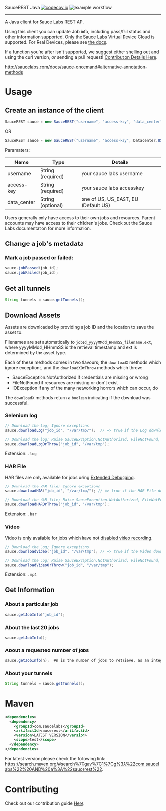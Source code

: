 SauceREST Java [![codecov.io](https://codecov.io/github/saucelabs/saucerest-java/coverage.svg?branch=master)](https://codecov.io/github/saucelabs/saucerest-java?branch=master)
![example workflow](https://github.com/saucelabs/saucerest-java/actions/workflows/java-ci.yml/badge.svg)

---

A Java client for Sauce Labs REST API.

Using this client you can update Job info, including pass/fail status and other information supported.  Only the Sauce Labs Virtual Device Cloud is supported.  For Real Devices, please see [the docs](https://api.testobject.com/).

If a function you're after isn't supported, we suggest either shelling out and using the curl version, _or_ sending a pull request!  [Contribution Details Here](https://github.com/saucelabs/saucerest-java/blob/master/CONTRIBUTING.md).

<http://saucelabs.com/docs/sauce-ondemand#alternative-annotation-methods>

# Usage
## Create an instance of the client
```java
SauceREST sauce = new SauceREST("username", "access-key", "data_center");
```
OR
```java
SauceREST sauce = new SauceREST("username", "access-key", Datacenter.US);
```
Paramaters:

| Name        | Type              | Details       |
| ----------- | ----------------- | ------------- |
| username    | String (required) | your sauce labs username  |
| access-key  | String (required) | your sauce labs accesskey  |
| data_center  | String (optional) | one of US, US_EAST, EU (Default US)  |



Users generally only have access to their own jobs and resources.  Parent accounts may have access to their children's jobs.  Check out the Sauce Labs documentation for more information.

## Change a job's metadata
### Mark a job passed or failed:
```java
sauce.jobPassed(job_id);
sauce.jobFailed(job_id);
```

## Get all tunnels

```java
String tunnels = sauce.getTunnels();
```

## Download Assets
Assets are downloaded by providing a job ID and the location to save the asset to.

Filenames are set automatically to `jobId_yyyyMMdd_HHmmSS_filename.ext`, where yyyyMMdd_HHmmSS is the retrieval timestamp and ext is determined by the asset type.

Each of these methods comes in two flavours; the `downloadX` methods which ignore exceptions, and the `downloadXOrThrow` methods which throw:
 * SauceException.NotAuthorized if credentials are missing or wrong
 * FileNotFound if resources are missing or don't exist
 * IOException if any of the many networking horrors which can occur, do

The `downloadX` methods return a `boolean` indicating if the download was successful.
### Selenium log

```java
// Download the log; Ignore exceptions
sauce.downloadLog("job_id", "/var/tmp/");  // => true if the Log downloads correctly

// Download the log; Raise SauceException.NotAuthorized, FileNotFound, IOException
sauce.downloadLogOrThrow("job_id", "/var/tmp");
```

Extension: `.log`

### HAR File
HAR files are only available for jobs using [Extended Debugging](https://wiki.saucelabs.com/pages/viewpage.action?pageId=70072943).

```java
// Download the HAR file; Ignore exceptions
sauce.downloadHAR("job_id", "/var/tmp/"); // => true if the HAR File downloads correctly

// Download the HAR file; Raise SauceException.NotAuthorized, FileNotFound, IOException
sauce.downloadHAROrThrow("job_id", "/var/tmp");
```

Extension: `.har`

### Video
Video is only available for jobs which have not [disabled video recording](https://wiki.saucelabs.com/display/DOCS/Test+Configuration+Options#TestConfigurationOptions-Disablevideorecording).

```java
// Download the Log; Ignore exceptions
sauce.downloadVideo("job_id", "/var/tmp"); // => true if the Video downloads correctly

// Download the Log; Raise SauceException.NotAuthorized, FileNotFound, IOException
sauce.downloadVideoOrThrow("job_id", "/var/tmp");
```

Extension: `.mp4`

## Get Information
### About a particular job
```java
sauce.getJobInfo("job_id");
```

### About the last 20 jobs
```java
sauce.getJobInfo();
```

### About a requested number of jobs
```java
sauce.getJobInfo(n);  #n is the number of jobs to retrieve, as an integer
```

### About your tunnels
```java
String tunnels = sauce.getTunnels();
```

# Maven

```xml
<dependencies>
  <dependency>
    <groupId>com.saucelabs</groupId>
    <artifactId>saucerest</artifactId>
    <version>LATEST VERSION</version>
    <scope>test</scope>
  </dependency>
</dependencies>
```

For latest version please check the following link: https://search.maven.org/#search%7Cgav%7C1%7Cg%3A%22com.saucelabs%22%20AND%20a%3A%22saucerest%22.

# Contributing
Check out our contribution guide [Here](https://github.com/saucelabs/saucerest-java/blob/master/CONTRIBUTING.md).

